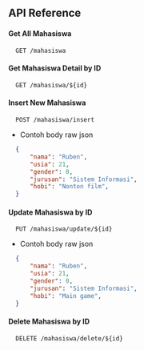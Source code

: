 
## API Reference

#### Get All Mahasiswa
```http
  GET /mahasiswa
```


#### Get Mahasiswa Detail by ID

```http
  GET /mahasiswa/${id}
```

#### Insert New Mahasiswa

```http
  POST /mahasiswa/insert
```
- Contoh body raw json
```json
  {
      "nama": "Ruben",
      "usia": 21,
      "gender": 0,
      "jurusan": "Sistem Informasi",
      "hobi": "Nonton film",
  }
```

#### Update Mahasiswa by ID

```http
  PUT /mahasiswa/update/${id}
```
- Contoh body raw json
```json
  {
      "nama": "Ruben",
      "usia": 21,
      "gender": 0,
      "jurusan": "Sistem Informasi",
      "hobi": "Main game",
  }
```

#### Delete Mahasiswa by ID

```http
  DELETE /mahasiswa/delete/${id}
```
